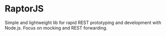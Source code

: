 RaptorJS
============

Simple and lightweight lib for rapid REST prototyping and development with Node.js. Focus on mocking and REST forwarding. 
